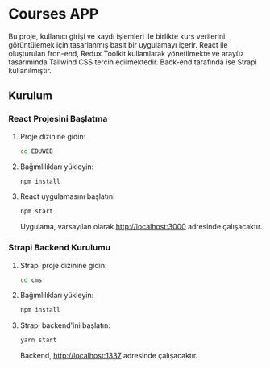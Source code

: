 # Courses APP

Bu proje, kullanıcı girişi ve kaydı işlemleri ile birlikte kurs verilerini görüntülemek için tasarlanmış basit bir uygulamayı içerir. React ile oluşturulan fron-end, Redux Toolkit kullanılarak yönetilmekte ve arayüz tasarımında Tailwind CSS tercih edilmektedir. Back-end tarafında ise Strapi kullanılmıştır.

## Kurulum

### React Projesini Başlatma

1. Proje dizinine gidin:

    ```bash
    cd EDUWEB
    ```

2. Bağımlılıkları yükleyin:

    ```bash
    npm install
    ```

3. React uygulamasını başlatın:

    ```bash
    npm start
    ```

    Uygulama, varsayılan olarak [http://localhost:3000](http://localhost:3000) adresinde çalışacaktır.

### Strapi Backend Kurulumu

1. Strapi proje dizinine gidin:

    ```bash
    cd cms
    ```

2. Bağımlılıkları yükleyin:

    ```bash
    npm install
    ```

3. Strapi backend'ini başlatın:

    ```bash
    yarn start
    ```

    Backend, [http://localhost:1337](http://localhost:1337) adresinde çalışacaktır.


